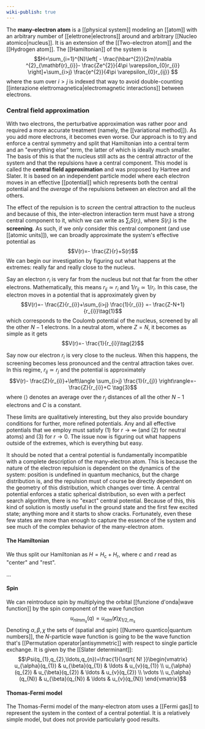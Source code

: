 ```yaml
---
wiki-publish: true
---
```

The **many-electron atom** is a [[physical system]] modeling an [[atom]] with an arbitrary number of [[elettrone|electrons]] around and arbitrary [[Nucleo atomico|nucleus]]. It is an extension of the [[Two-electron atom]] and the [[Hydrogen atom]]. The [[Hamiltonian]] of the system is
$$H=\sum_{i=1}^{N}\left[  - \frac{\hbar^{2}}{2m}\nabla ^{2}_{\mathbf{r}_{i}}- \frac{Ze^{2}}{4\pi \varepsilon_{0}r_{i}} \right]+\sum_{i>j} \frac{e^{2}}{4\pi \varepsilon_{0}r_{ij}} $$
where the sum over $i>j$ is indexed that way to avoid double-counting [[interazione elettromagnetica|electromagnetic interactions]] between electrons.
### Central field approximation
With two electrons, the perturbative approximation was rather poor and required a more accurate treatment (namely, the [[variational method]]). As you add more electrons, it becomes even worse. Our approach is to try and enforce a central symmetry and split that Hamiltonian into a central term and an "everything else" term, the latter of which is ideally much smaller. The basis of this is that the nucleus still acts as the central attractor of the system and that the repulsions have a central component. This model is called the **central field approximation** and was proposed by Hartree and Slater. It is based on an independent particle model where each electron moves in an effective [[potential]] which represents both the central potential and the *average* of the repulsions between an electron and all the others.

The effect of the repulsion is to *screen* the central attraction to the nucleus and because of this, the inter-electron interaction term must have a strong central component to it, which we can write as $\sum_{i}S(r_{i})$, where $S(r_{i})$ is the **screening**. As such, if we *only* consider this central component (and use [[atomic units]]), we can broadly approximate the system's effective potential as
$$V(r)=- \frac{Z}{r}+S(r)$$
We can begin our investigation by figuring out what happens at the extremes: really far and really close to the nucleus.

Say an electron $r_{i}$ is very far from the nucleus but not that far from the other electrons. Mathematically, this means $r_{ij}\simeq r_{i}$ and $1/r_{ij}\simeq1/r_{i}$. In this case, the electron moves in a potential that is approximately given by
$$V(r)=- \frac{Z}{r_{i}}+\sum_{i>j} \frac{1}{r_{i}} =- \frac{Z-N+1}{r_{i}}\tag{1}$$
which corresponds to the Coulomb potential of the nucleus, screened by all the other $N-1$ electrons. In a neutral atom, where $Z=N$, it becomes as simple as it gets
$$V(r)=- \frac{1}{r_{i}}\tag{2}$$

Say now our electron $r_{i}$ is very close to the nucleus. When this happens, the screening becomes less pronounced and the central attraction takes over. In this regime, $r_{ij}\simeq r_{j}$ and the potential is approximately
$$V(r)- \frac{Z}{r_{i}}+\left\langle  \sum_{i>j} \frac{1}{r_{j}}  \right\rangle=- \frac{Z}{r_{i}}+C \tag{3}$$
where $\langle  \rangle$ denotes an average over the $r_{j}$ distances of all the other $N-1$ electrons and $C$ is a constant.

These limits are qualitatively interesting, but they also provide boundary conditions for further, more refined potentials. Any and all effective potentials that we employ must satisfy $(1)$ for $r\to \infty$ (and $(2)$ for neutral atoms) and $(3)$ for $r\to0$. The issue now is figuring out what happens outside of the extremes, which is everything but easy.

It should be noted that a central potential is fundamentally incompatible with a complete description of the many-electron atom. This is because the nature of the electron repulsion is dependent on the dynamics of the system: position is undefined in quantum mechanics, but the charge distribution is, and the repulsion must of course be directly dependent on the geometry of this distribution, which changes over time. A central potential enforces a static spherical distribution, so even with a perfect search algorithm, there is no "exact" central potential. Because of this, this kind of solution is mostly useful in the ground state and the first few excited state; anything more and it starts to show cracks. Fortunately, even these few states are more than enough to capture the essence of the system and see much of the complex behavior of the many-electron atom.
#### The Hamiltonian
We thus split our Hamiltonian as $H=H_\text{c}+H_{r}$, where $c$ and $r$ read as "center" and "rest". 

...

#### Spin
We can reintroduce spin by multiplying the orbital [[funzione d'onda|wave function]] by the spin component of the wave function
$$u_{nlmm_{s}}(q)=u_{nlm}(\mathbf{r})\chi_{1/2,m_{s}}$$
Denoting $\alpha,\beta,\chi$ the sets of (spatial and spin) [[Numero quantico|quantum numbers]], the $N$-particle wave function is going to be the wave function that's [[Permutation operator|antisymmetric]] with respect to single particle exchange. It is given by the [[Slater determinant]]:
$$\Psi(q_{1},q_{2},\ldots,q_{n})=\frac{1}{\sqrt{ N! }}\begin{vmatrix}
u_{\alpha}(q_{1}) & u_{\beta}(q_{1}) & \ldots & u_{v}(q_{1}) \\
u_{\alpha}(q_{2}) & u_{\beta}(q_{2}) & \ldots & u_{v}(q_{2}) \\
\vdots \\
u_{\alpha}(q_{N}) & u_{\beta}(q_{N}) & \ldots & u_{v}(q_{N})
\end{vmatrix}$$
#### Thomas-Fermi model
The Thomas-Fermi model of the many-electron atom uses a [[Fermi gas]] to represent the system in the context of a central potential. It is a relatively simple model, but does not provide particularly good results.